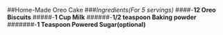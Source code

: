 ##Home-Made Oreo Cake
###*Ingredients(For 5 servings)*
####-**12 Oreo Biscuits**
#####-**1 Cup Milk**
######-**1/2 teaspoon Baking powder**
#######-**1 Teaspoon Powered Sugar(optional)**